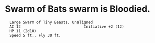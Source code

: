 # Swarm of Bats                                                swarm is Bloodied.

      Large Swarm of Tiny Beasts, Unaligned
      AC 12                            Initiative +2 (12)
      HP 11 (2d10)
      Speed 5 ft., Fly 30 ft.
